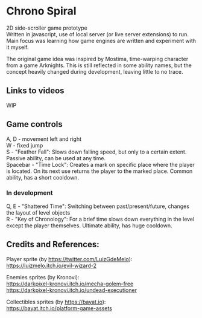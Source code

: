 # Chrono Spiral
2D side-scroller game prototype
<br>Written in javascript, use of local server (or live server extensions) to run.
<br>Main focus was learning how game engines are written and experiment with it myself.

The original game idea was inspired by Mostima, time-warping character from a game Arknights.
This is still reflected in some ability names, but the concept heavily changed during development, leaving little to no trace.

## Links to videos
WIP

## Game controls
A, D - movement left and right
<br>W - fixed jump
<br>S - "Feather Fall": Slows down falling speed, but only to a certain extent. Passive ability, can be used at any time.
<br>Spacebar - "Time Lock": Creates a mark on specific place where the player is located. On its next use returns the player to the marked place. Common ability, has a short cooldown.

### In development
Q, E - "Shattered Time": Switching between past/present/future, changes the layout of level objects
<br>R - "Key of Chronology": For a brief time slows down everything in the level except the player themselves. Ultimate ability, has huge cooldown.


## Credits and References:
Player sprite (by https://twitter.com/LuizGdeMelo):
<br>https://luizmelo.itch.io/evil-wizard-2

Enemies sprites (by Kronovi): 
<br>https://darkpixel-kronovi.itch.io/mecha-golem-free
<br>https://darkpixel-kronovi.itch.io/undead-executioner

Collectibles sprites (by https://bayat.io):
<br>https://bayat.itch.io/platform-game-assets
